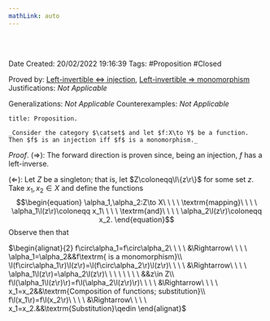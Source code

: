 ```yaml
---
mathLink: auto
---
```


<br />
<br />

Date Created: 20/02/2022 19:16:39
Tags: #Proposition #Closed 

Proved by: [Left-invertible $\Leftrightarrow$ injection](Left-invertible%20iff%20injection.md), [Left-invertible $\Rightarrow$ monomorphism](Left-invertible%20implies%20monomorphism.md)
Justifications: _Not Applicable_

Generalizations: _Not Applicable_
Counterexamples: _Not Applicable_

``` ad-Proposition
title: Proposition.

_Consider the category $\catset$ and let $f:X\to Y$ be a function. Then $f$ is an injection iff $f$ is a monomorphism._

```

_Proof_. ($\Rightarrow$): The forward direction is proven since, being an injection, $f$ has a left-inverse.

($\Leftarrow$): Let $Z$ be a singleton; that is, let $Z\coloneqq\l\{z\r\}$ for some set $z$. Take $x_1,x_2\in X$ and define the functions
$$\begin{equation}
    \alpha_1,\alpha_2:Z\to X\ \ \ \ \textrm{mapping}\ \ \ \ \alpha_1\l(z\r)\coloneqq x_1\ \ \ \ \textrm{and}\ \ \ \ \alpha_2\l(z\r)\coloneqq x_2.
\end{equation}$$
Observe then that

$\begin{alignat}{2}
    f\circ\alpha_1=f\circ\alpha_2\ \ \ \ &\Rightarrow\ \ \ \ \alpha_1=\alpha_2&&f\textrm{ is a monomorphism}\\
    \l(f\circ\alpha_1\r)\l(z\r)=\l(f\circ\alpha_2\r)\l(z\r)\ \ \ \ &\Rightarrow\ \ \ \ \alpha_1\l(z\r)=\alpha_2\l(z\r)\ \ \ \ \ \ \ \ &&z\in Z\\
    f\l(\alpha_1\l(z\r)\r)=f\l(\alpha_2\l(z\r)\r)\ \ \ \ &\Rightarrow\ \ \ \ x_1=x_2&&\textrm{Composition of functions; substitution}\\
    f\l(x_1\r)=f\l(x_2\r)\ \ \ \ &\Rightarrow\ \ \ \ x_1=x_2.&&\textrm{Substitution}\qedin
\end{alignat}$
